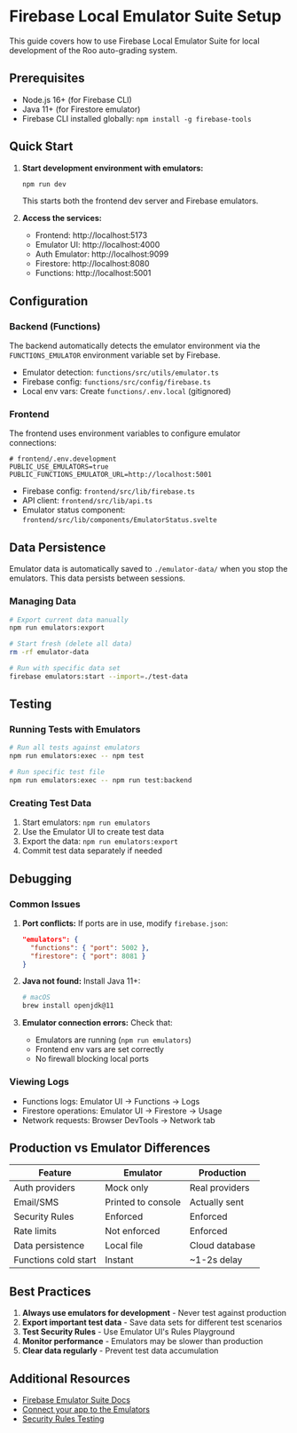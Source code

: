 # Firebase Local Emulator Suite Setup

This guide covers how to use Firebase Local Emulator Suite for local development of the Roo auto-grading system.

## Prerequisites

- Node.js 16+ (for Firebase CLI)
- Java 11+ (for Firestore emulator)
- Firebase CLI installed globally: `npm install -g firebase-tools`

## Quick Start

1. **Start development environment with emulators:**
   ```bash
   npm run dev
   ```
   This starts both the frontend dev server and Firebase emulators.

2. **Access the services:**
   - Frontend: http://localhost:5173
   - Emulator UI: http://localhost:4000
   - Auth Emulator: http://localhost:9099
   - Firestore: http://localhost:8080
   - Functions: http://localhost:5001

## Configuration

### Backend (Functions)

The backend automatically detects the emulator environment via the `FUNCTIONS_EMULATOR` environment variable set by Firebase.

- Emulator detection: `functions/src/utils/emulator.ts`
- Firebase config: `functions/src/config/firebase.ts`
- Local env vars: Create `functions/.env.local` (gitignored)

### Frontend

The frontend uses environment variables to configure emulator connections:

```env
# frontend/.env.development
PUBLIC_USE_EMULATORS=true
PUBLIC_FUNCTIONS_EMULATOR_URL=http://localhost:5001
```

- Firebase config: `frontend/src/lib/firebase.ts`
- API client: `frontend/src/lib/api.ts`
- Emulator status component: `frontend/src/lib/components/EmulatorStatus.svelte`

## Data Persistence

Emulator data is automatically saved to `./emulator-data/` when you stop the emulators. This data persists between sessions.

### Managing Data

```bash
# Export current data manually
npm run emulators:export

# Start fresh (delete all data)
rm -rf emulator-data

# Run with specific data set
firebase emulators:start --import=./test-data
```

## Testing

### Running Tests with Emulators

```bash
# Run all tests against emulators
npm run emulators:exec -- npm test

# Run specific test file
npm run emulators:exec -- npm run test:backend
```

### Creating Test Data

1. Start emulators: `npm run emulators`
2. Use the Emulator UI to create test data
3. Export the data: `npm run emulators:export`
4. Commit test data separately if needed

## Debugging

### Common Issues

1. **Port conflicts:** If ports are in use, modify `firebase.json`:
   ```json
   "emulators": {
     "functions": { "port": 5002 },
     "firestore": { "port": 8081 }
   }
   ```

2. **Java not found:** Install Java 11+:
   ```bash
   # macOS
   brew install openjdk@11
   ```

3. **Emulator connection errors:** Check that:
   - Emulators are running (`npm run emulators`)
   - Frontend env vars are set correctly
   - No firewall blocking local ports

### Viewing Logs

- Functions logs: Emulator UI → Functions → Logs
- Firestore operations: Emulator UI → Firestore → Usage
- Network requests: Browser DevTools → Network tab

## Production vs Emulator Differences

| Feature | Emulator | Production |
|---------|----------|------------|
| Auth providers | Mock only | Real providers |
| Email/SMS | Printed to console | Actually sent |
| Security Rules | Enforced | Enforced |
| Rate limits | Not enforced | Enforced |
| Data persistence | Local file | Cloud database |
| Functions cold start | Instant | ~1-2s delay |

## Best Practices

1. **Always use emulators for development** - Never test against production
2. **Export important test data** - Save data sets for different test scenarios
3. **Test Security Rules** - Use Emulator UI's Rules Playground
4. **Monitor performance** - Emulators may be slower than production
5. **Clear data regularly** - Prevent test data accumulation

## Additional Resources

- [Firebase Emulator Suite Docs](https://firebase.google.com/docs/emulator-suite)
- [Connect your app to the Emulators](https://firebase.google.com/docs/emulator-suite/connect_and_prototype)
- [Security Rules Testing](https://firebase.google.com/docs/rules/unit-tests)